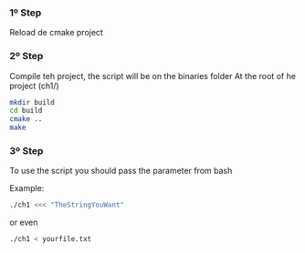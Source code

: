 ### 1º Step
Reload de cmake project
### 2º Step
Compile teh project, the script will be on the binaries folder
At the root of he project (ch1/)
```bash
mkdir build
cd build
cmake ..
make
```
### 3º Step
To use the script you should pass the parameter from bash

Example:
```bash
./ch1 <<< "TheStringYouWant"
```
or even
```bash
./ch1 < yourfile.txt
```